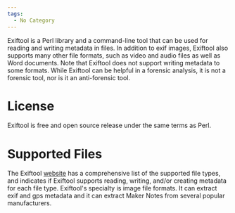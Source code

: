 ```yaml
---
tags:
  - No Category
---
```

Exiftool is a Perl library and a command-line tool that can be used for
reading and writing metadata in files. In addition to exif images,
Exiftool also supports many other file formats, such as video and audio
files as well as Word documents. Note that Exiftool does not support
writing metadata to some formats. While Exiftool can be helpful in a
forensic analysis, it is not a forensic tool, nor is it an anti-forensic
tool.

# License

Exiftool is free and open source release under the same terms as Perl.

# Supported Files

The Exiftool
[website](http://www.sno.phy.queensu.ca/~phil/exiftool/#supported) has a
comprehensive list of the supported file types, and indicates if
Exiftool supports reading, writing, and/or creating metadata for each
file type. Exiftool's specialty is image file formats. It can extract
exif and gps metadata and it can extract Maker Notes from several
popular manufacturers.